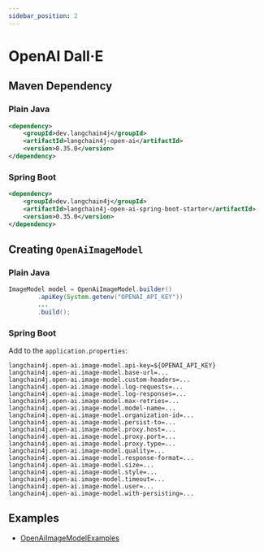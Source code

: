 ```yaml
---
sidebar_position: 2
---
```


# OpenAI Dall·E


## Maven Dependency

### Plain Java
```xml
<dependency>
    <groupId>dev.langchain4j</groupId>
    <artifactId>langchain4j-open-ai</artifactId>
    <version>0.35.0</version>
</dependency>
```

### Spring Boot
```xml
<dependency>
    <groupId>dev.langchain4j</groupId>
    <artifactId>langchain4j-open-ai-spring-boot-starter</artifactId>
    <version>0.35.0</version>
</dependency>
```


## Creating `OpenAiImageModel`

### Plain Java
```java
ImageModel model = OpenAiImageModel.builder()
        .apiKey(System.getenv("OPENAI_API_KEY"))
        ...
        .build();
```

### Spring Boot
Add to the `application.properties`:
```properties
langchain4j.open-ai.image-model.api-key=${OPENAI_API_KEY}
langchain4j.open-ai.image-model.base-url=...
langchain4j.open-ai.image-model.custom-headers=...
langchain4j.open-ai.image-model.log-requests=...
langchain4j.open-ai.image-model.log-responses=...
langchain4j.open-ai.image-model.max-retries=...
langchain4j.open-ai.image-model.model-name=...
langchain4j.open-ai.image-model.organization-id=...
langchain4j.open-ai.image-model.persist-to=...
langchain4j.open-ai.image-model.proxy.host=...
langchain4j.open-ai.image-model.proxy.port=...
langchain4j.open-ai.image-model.proxy.type=...
langchain4j.open-ai.image-model.quality=...
langchain4j.open-ai.image-model.response-format=...
langchain4j.open-ai.image-model.size=...
langchain4j.open-ai.image-model.style=...
langchain4j.open-ai.image-model.timeout=...
langchain4j.open-ai.image-model.user=...
langchain4j.open-ai.image-model.with-persisting=...
```


## Examples

- [OpenAiImageModelExamples](https://github.com/langchain4j/langchain4j-examples/blob/main/open-ai-examples/src/main/java/OpenAiImageModelExamples.java)
